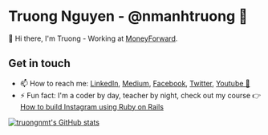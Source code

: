 # Truong Nguyen - @nmanhtruong 🦁

👋 Hi there, I'm Truong - Working at [MoneyForward](http://corp.moneyforward.com/).

## Get in touch

- 📫 How to reach me: [LinkedIn](https://www.linkedin.com/in/nmanhtruong/), [Medium](https://truongnmt.medium.com/), [Facebook](https://www.facebook.com/nmanhtruong), [Twitter](https://twitter.com/nmanhtruong), [Youtube 🌠](https://www.youtube.com/channel/UCxKLmS0U8EbkyBRncjX84MA)
- ⚡ Fun fact: I'm a coder by day, teacher by night, check out my course 👉 [How to build Instagram using Ruby on Rails](https://www.udemy.com/course/how-to-build-instagram-using-ruby-on-rails/?referralCode=35E17584E756F4D00BAA)


<!--
**truongnmt/truongnmt** is a ✨ _special_ ✨ repository because its `README.md` (this file) appears on your GitHub profile.

Here are some ideas to get you started:

- 🔭 I’m currently working on ...
- 🌱 I’m currently learning ...
- 👯 I’m looking to collaborate on ...
- 🤔 I’m looking for help with ...
- 💬 Ask me about ...
- 📫 How to reach me: ...
- 😄 Pronouns: ...
- ⚡ Fun fact: ...
-->

[![truongnmt's GitHub stats](https://github-readme-stats.vercel.app/api?username=truongnmt&count_private=true&show_icons=true&theme=radical)](https://github.com/anuraghazra/github-readme-stats)
